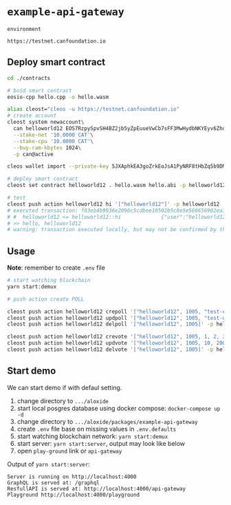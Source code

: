 # `example-api-gateway`

```
environment

https://testnet.canfoundation.io
```

## Deploy smart contract

```bash
cd ./contracts

# buid smart contract
eosio-cpp hello.cpp -o hello.wasm

alias cleost="cleos -u https://testnet.canfoundation.io"
# create account
cleost system newaccount\
  can helloworld12 EOS7RzpySpvSH4BZ2jb5yZpEuueVwCb7sFF3MwHydbNKYEyv6Zhqf EOS7RzpySpvSH4BZ2jb5yZpEuueVwCb7sFF3MwHydbNKYEyv6Zhqf\
  --stake-net '10.0000 CAT'\
  --stake-cpu '10.0000 CAT'\
  --buy-ram-kbytes 1024\
  -p can@active

cleos wallet import --private-key 5JXAphkEA3goZrkEoJsA1PyNRF8tHbZq5b9DMPhpBSf2LpvMSzT

# deploy smart contract
cleost set contract helloworld12 . hello.wasm hello.abi -p helloworld12@active

# test
cleost push action helloworld12 hi '["helloworld12"]' -p helloworld12
# executed transaction: f03eb4b9936e2096c5cdbee10502b5c8e5e566656902ea38ee8b8593799610d0  104 bytes  217 us
# #  helloworld12 <= helloworld12::hi             {"user":"helloworld12"}
# >> hello, helloworld12
# warning: transaction executed locally, but may not be confirmed by the network yet
```

## Usage

**Note**: remember to create `.env` file

```bash
# start watching blockchain
yarn start:demux

# push action create POLL

cleost push action helloworld12 crepoll '["helloworld12", 1005, "test-create-poll", "body of poll"]' -p helloworld12
cleost push action helloworld12 updpoll '["helloworld12", 1005, "test-update-poll", "new body of poll"]' -p helloworld12
cleost push action helloworld12 delpoll '["helloworld12", 1005]' -p helloworld12

cleost push action helloworld12 crevote '["helloworld12", 1005, 1, 2, 3]' -p helloworld12
cleost push action helloworld12 updvote '["helloworld12", 1005, 10, 200, 5]' -p helloworld12
cleost push action helloworld12 delvote '["helloworld12", 1005]' -p helloworld12

```

## Start demo

We can start demo if with defaul setting.

1. change directory to `.../aloxide`
2. start local posgres database using docker compose: `docker-compose up -d`
3. change directory to `.../aloxide/packages/example-api-gateway`
4. create `.env` file base on missing values in `.env.defaults`
5. start watching blockchain network: `yarn start:demux`
6. start server: `yarn start:server`, output may look like below
7. open `play-ground` link or `api-gateway`

Output of `yarn start:server`:

```log
Server is running on http://localhost:4000
GraphQL is served at: /graphql
ResfullAPI is served at: http://localhost:4000/api-gateway
Playground http://localhost:4000/playground
```
